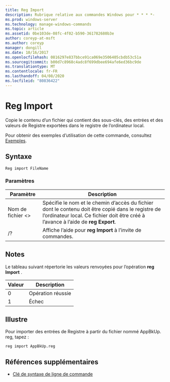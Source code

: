 ```yaml
---
title: Reg Import
description: Rubrique relative aux commandes Windows pour * * * *-
ms.prod: windows-server
ms.technology: manage-windows-commands
ms.topic: article
ms.assetid: 0be103de-08fc-4f02-b590-361782680b3e
author: coreyp-at-msft
ms.author: coreyp
manager: dongill
ms.date: 10/16/2017
ms.openlocfilehash: 0816297e837bbce91ca069e3506405cbdb53c51a
ms.sourcegitcommit: b00d7c8968c4adc8f699dbee694afe6ed36bc9de
ms.translationtype: MT
ms.contentlocale: fr-FR
ms.lasthandoff: 04/08/2020
ms.locfileid: "80836422"
---
```

# <a name="reg-import"></a>Reg Import



Copie le contenu d’un fichier qui contient des sous-clés, des entrées et des valeurs de Registre exportées dans le registre de l’ordinateur local.

Pour obtenir des exemples d’utilisation de cette commande, consultez [Exemples](#BKMK_examples).

## <a name="syntax"></a>Syntaxe

```
Reg import FileName
```

### <a name="parameters"></a>Paramètres

|Paramètre|Description|
|---------|-----------|
|Nom de fichier \<>|Spécifie le nom et le chemin d’accès du fichier dont le contenu doit être copié dans le registre de l’ordinateur local. Ce fichier doit être créé à l’avance à l’aide de **reg Export**.|
|/?|Affiche l’aide pour **reg Import** à l’invite de commandes.|

## <a name="remarks"></a>Notes

Le tableau suivant répertorie les valeurs renvoyées pour l’opération **reg Import** .

|Valeur|Description|
|-----|-----------|
|0|Opération réussie|
|1|Échec|

## <a name="examples"></a><a name=BKMK_examples></a>Illustre

Pour importer des entrées de Registre à partir du fichier nommé AppBkUp. reg, tapez :
```
reg import AppBkUp.reg
```

## <a name="additional-references"></a>Références supplémentaires

- [Clé de syntaxe de ligne de commande](command-line-syntax-key.md)